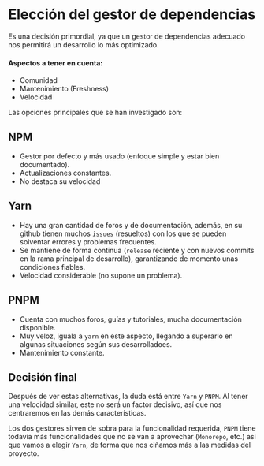 # Elección del gestor de dependencias

Es una decisión primordial, ya que un gestor de dependencias adecuado nos permitirá un desarrollo lo más optimizado.
#### Aspectos a tener en cuenta:

*  Comunidad
* Mantenimiento (Freshness)
* Velocidad
      
Las opciones principales que se han investigado son:

## NPM

- Gestor por defecto y más usado (enfoque simple y estar bien documentado).
- Actualizaciones constantes.
- No destaca su velocidad

## Yarn

- Hay una gran cantidad de foros y de documentación, además,  en su github tienen muchos `issues` (resueltos) con los que se pueden solventar errores y problemas frecuentes.
- Se mantiene de forma continua (`release` reciente y con nuevos commits en la rama principal de desarrollo), garantizando de momento unas condiciones fiables.
- Velocidad considerable (no supone un problema).

## PNPM

- Cuenta con muchos foros, guías y tutoriales, mucha documentación disponible.
- Muy veloz, iguala a `yarn` en este aspecto, llegando a superarlo en algunas situaciones según sus desarrolladoes.
- Mantenimiento constante.


## Decisión final

Después de ver estas alternativas, la duda está entre `Yarn` y `PNPM`. Al tener una velocidad similar, este no será un factor decisivo, así que nos centraremos en las demás características.

Los dos gestores sirven de sobra para la funcionalidad requerida, `PNPM` tiene todavía más funcionalidades que no se van a aprovechar (`Monorepo`, etc.) así que vamos a elegir `Yarn`, de forma que nos ciñamos más a las medidas del proyecto.
